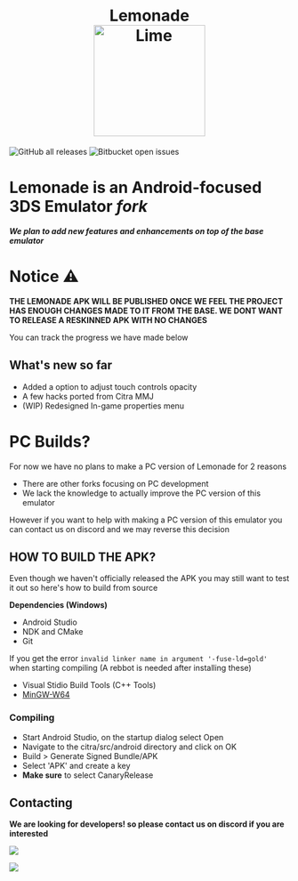 <h1 align="center">
  <br>
    <a>Lemonade</a>
  <br>
    <b href="https://citra-emu.org/"><img src="https://github.com/Gamer64ytb/Lemonade/blob/master/assets/logo.png" alt="Lime" width="200"></b>
  <br>
</h1>

![GitHub all releases](https://img.shields.io/github/downloads/Gamer64ytb/Lemonade/total)
![Bitbucket open issues](https://img.shields.io/bitbucket/issues/Gamer64ytb/Lemonade)

# Lemonade is an Android-focused 3DS Emulator ___fork___

***We plan to add new features and enhancements on top of the ___base___ emulator***

# Notice ⚠️

**THE LEMONADE APK WILL BE PUBLISHED ONCE WE FEEL THE PROJECT HAS ENOUGH CHANGES MADE TO IT FROM THE BASE. WE DONT WANT TO RELEASE A RESKINNED APK WITH NO CHANGES**

You can track the progress we have made below

## What's new so far 

- Added a option to adjust touch controls opacity 
- A few hacks ported from Citra MMJ
- (WIP) Redesigned In-game properties menu 

# PC Builds?

For now we have no plans to make a PC version of Lemonade for 2 reasons 

- There are other forks focusing on PC development 
- We lack the knowledge to actually improve the PC version of this emulator 

However if you want to help with making a PC version of this emulator you can contact us on discord and we may reverse this decision

## HOW TO BUILD THE APK?

Even though we haven't officially released the APK you may still want to test it out so here's how to build from source 

**Dependencies (Windows)**
- Android Studio
- NDK and CMake
- Git

If you get the error ```invalid linker name in argument '-fuse-ld=gold'``` when starting compiling (A rebbot is needed after installing these)
- Visual Stidio Build Tools (C++ Tools)
- [MinGW-W64](https://github.com/niXman/mingw-builds-binaries)

###  Compiling
- Start Android Studio, on the startup dialog select Open
- Navigate to the citra/src/android directory and click on OK
- Build > Generate Signed Bundle/APK
- Select 'APK' and create a key
- **Make sure** to select CanaryRelease 


## Contacting

**We are looking for developers! so please contact us on discord if you are interested**

[![](https://dcbadge.vercel.app/api/server/NVTYcV4v2Q)](https://discord.gg/NVTYcV4v2Q)

[![](https://patrolavia.github.io/telegram-badge/chat.png)](https://t.me/joinchat/lTkg6yC6pQAxNzM0)

